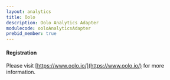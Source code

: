 ```yaml
---
layout: analytics
title: Oolo
description: Oolo Analytics Adapter
modulecode: ooloAnalyticsAdapter
prebid_member: true
---
```


#### Registration

Please visit [https://www.oolo.io/](https://www.oolo.io/) for more information.

